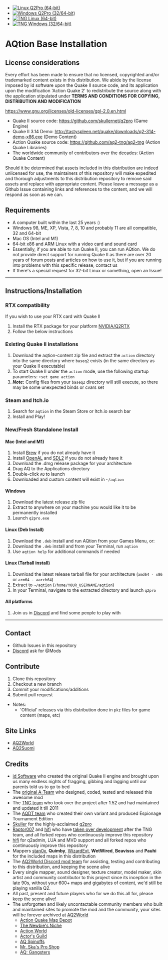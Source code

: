 * [![Linux Q2Pro (64-bit)](https://github.com/actionquake/distrib/actions/workflows/Q2Pro-Linux.yaml/badge.svg)](https://github.com/actionquake/distrib/actions/workflows/Q2Pro-Linux.yaml)
* [![Windows Q2Pro (32/64-bit)](https://github.com/actionquake/distrib/actions/workflows/Q2Pro-Windows.yaml/badge.svg)](https://github.com/actionquake/distrib/actions/workflows/Q2Pro-Windows.yaml)
* [![TNG Linux (64-bit)](https://github.com/actionquake/distrib/actions/workflows/TNG-Linux.yaml/badge.svg)](https://github.com/actionquake/distrib/actions/workflows/TNG-Linux.yaml)
* [![TNG Windows (32/64-bit)](https://github.com/actionquake/distrib/actions/workflows/TNG-Windows.yaml/badge.svg)](https://github.com/actionquake/distrib/actions/workflows/TNG-Windows.yaml)

# AQtion Base Installation

## License considerations
Every effort has been made to ensure that no licensed, copyrighted and/or trademarked content exists in this distribution.  We abide by the license imposed by id software upon the Quake II source code, and its application upon the modification 'Action Quake 2' to redistribute the source along with the application stipulated under **TERMS AND CONDITIONS FOR COPYING, DISTRIBUTION AND MODIFICATION**

https://www.gnu.org/licenses/old-licenses/gpl-2.0.en.html

- Quake II source code: https://github.com/skullernet/q2pro (Game Engine)
- Quake II 3.14 Demo: http://tastyspleen.net/quake/downloads/q2-314-demo-x86.exe (Demo Content)
- Action Quake source code: https://github.com/aq2-tng/aq2-tng (Action Quake Libraries)
- The worldwide community of contributors over the decades: (Action Quake Content)

Should it be determined that assets included in this distribution are indeed unlicensed for use, the maintainers of this repository will make expedited and thorough adjustments to this distribution repository to remove said assets and replace with appropriate content.  Please leave a message as a Github Issue containing links and references to the content, and we will respond as soon as we can.

## Requirements
* A computer built within the last 25 years :)
* Windows 98, ME, XP, Vista, 7, 8, 10 and probably 11 are all compatible, 32 and 64-bit
* Mac OS (Intel and M1)
* 64-bit x86 and ARM Linux with a video card and sound card
* Essentially, if you are able to run Quake II, you can run AQtion.  We do not provide direct support for running Quake II as there are over 20 years of forum posts and articles on how to use it, but if you are running into problems with this specific release, contact us
* If there's a special request for 32-bit Linux or something, open an Issue!

---

## Instructions/Installation

### RTX compatibility
If you wish to use your RTX card with Quake II
1. Install the RTX package for your platform [NVIDIA/Q2RTX](https://github.com/NVIDIA/Q2RTX/releases)
1. Follow the below instructions

### Existing Quake II installations
1. Download the aqtion-content zip file and extract the `action` directory into the same directory where `baseq2` exists (in the same directory as your Quake II executable)
1. To start Quake II under the `action` mode, use the following startup parameters: `+set game action`
1. ***Note:*** Config files from your `baseq2` directory will still execute, so there may be some unexpected binds or cvars set

### Steam and Itch.io
1. Search for `aqtion` in the Steam Store or Itch.io search bar
1. Install and Play!

### New/Fresh Standalone Install
#### Mac (Intel and M1)
1. Install [Brew](https://brew.sh/) if you do not already have it
1. Install [OpenAL](https://formulae.brew.sh/formula/openal-soft) and [SDL2](https://formulae.brew.sh/formula/sdl2) if you do not already have it
1. Download the .dmg release package for your architecture
1. Drag AQ to the Applications directory
1. Double-click `AQ` to launch
1. Downloaded and custom content will exist in `~/aqtion`

#### Windows
1. Download the latest release zip file
1. Extract to anywhere on your machine you would like it to be permanently installed
1. Launch `q2pro.exe`

#### Linux (Deb Install)
1. Download the `.deb` install and run AQtion from your Games Menu, or:
1. Download the `.deb` install and from your Terminal, run `aqtion`
1. Use `aqtion help` for additional commands if needed

#### Linux (Tarball install)
1. Download the latest release tarball file for your architecture (`amd64 - x86` or `arm64 - aarch64`)
1. Extract to `~/aqtion` (`/home/YOUR_USERNAME/aqtion`)
1. In your Terminal, navigate to the extracted directory and launch `q2pro`

#### All platforms
1. Join us in [Discord](https://discord.gg/aq2world) and find some people to play with

---

## Contact
* Github Issues in this repository
* [Discord](https://discord.gg/aq2world) ask for @Mods

## Contribute
1. Clone this repository
1. Checkout a new branch
1. Commit your modifications/additions
1. Submit pull request
* Notes: 
    * 'Official' releases via this distribution done in `pkz` files for game content (maps, etc)

## Site Links
* [AQ2World](https://www.aq2world.com)
* [AQ2Suomi](https://www.aq2suomi.com)

## Credits
* [id Software](https://www.idsoftware.com) who created the original Quake II engine and brought upon us many endless nights of fragging, gibbing and lagging until our parents told us to go to bed
* The [original A-Team](http://assets.aq2world.com/archive/websites/action.telefragged.com/) who designed, coded, tested and released this awesome mod
* The [TNG team](http://aq2-tng.sourceforge.net/) who took over the project after 1.52 and had maintained and updated it till 2011
* The [AQDT team](https://assets.aq2world.com/archive/websites/aqdt.fear.net/) who created their own variant and produced Espionage Tournament Edition
* [Skuller](https://skuller.net/q2pro/) for the highly-acclaimed [q2pro](https://github.com/skullernet/q2pro)
* [Raptor007](https://github.com/raptor007) and [hifi](https://github.com/hifi) who have [taken over development](https://github.com/aq2-tng/aq2-tng) after the TNG team, and all forked repos who continuously improve this repository
* [hifi](https://github.com/hifi) for q2admin, LUA and MVD support and all forked repos who continuously improve this repository
* Mappers [stan0x](https://github.com/stan0x), **Quimby**, [WizardExt](https://www.wizardext.se/), **WetWired**, **Beavisss** and **Pauhi** for the included maps in this distribution
* The [AQ2World Discord mod team](https://discord.gg/aq2world) for assisting, testing and contributing to this distribution, and keeping the scene alive
* Every single mapper, sound designer, texture creator, model maker, skin artist and community contributor to this project since its inception in the late 90s, without your 600+ maps and gigabytes of content, we'd still be playing vanilla Q2.
* All past, present and future players who for we do this all for, please keep the scene alive!
* The unforgotten and likely uncontactable community members who built and maintained sites to promote the mod and the community, your sites will be forever archived at [AQ2World](https://www.aq2world.com)
    * [Action Quake Map Depot](https://assets.aq2world.com/archive/websites/aqmd.telefragged.com/)
    * [The Newbie's Niche](https://assets.aq2world.com/archive/websites/www.actiongames.co.uk/tnn)
    * [Action World](https://assets.aq2world.com/archive/websites/aw.telefragged.com)
    * [Actor's Guild](https://assets.aq2world.com/archive/websites/guild.action-web.net)
    * [AQ Spinoffs](https://assets.aq2world.com/archive/websites/aqmods.telefragged.com)
    * [Mr. Ska's Pro Shop](https://assets.aq2world.com/archive/websites/proshop.fear.net)
    * [AQ: Gangsters](https://assets.aq2world.com/archive/websites/www.planetquake.com/gangsters)